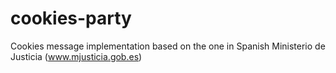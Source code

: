 # cookies-party
Cookies message implementation based on the one in Spanish Ministerio de Justicia (www.mjusticia.gob.es)
